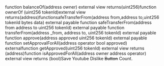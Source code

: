 function balanceOf(address owner) external view returns(uint256)function ownerOf (uint256 tokenId)external view returns(address)functionsafeTransferFrom(address from,address to,uint256 tokenId bytes data) external payable function safeTransferFrom(address from address to uint256 tokenId) external payable function transferFrom(address _from, address to, uint256 tokenId) external payable function approve(address approved uint256 tokenId) external payable function setApprovalForAll(address operator bool approved) externalfunction getApproved(uint256 tokenId) external view returns (address)function isApprovedForAll(address owner address operator) external view returns (bool)Save Youtube Dislike ~~Button~~ Count.
